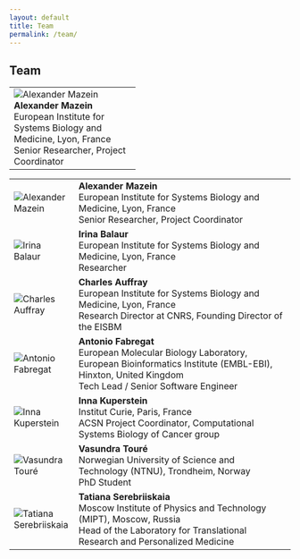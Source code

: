 ```yaml
---
layout: default
title: Team
permalink: /team/
---
```


## Team


<table>
    <tr>
      <td style="width: 210px;"><img src="../images/team/AlexanderMazein.jpg" alt="Alexander Mazein" /><br /><strong>Alexander Mazein</strong><br />European Institute for Systems Biology and Medicine, Lyon, France<br />Senior Researcher, Project Coordinator</td>
    </tr>
</table>


<table cellpadding="15">
    <tr>
      <td><img src="../images/team/AlexanderMazein.jpg" alt="Alexander Mazein" /></td>
      <td align="left" valign="top"><strong>Alexander Mazein</strong><br />European Institute for Systems Biology and Medicine, Lyon, France<br />Senior Researcher, Project Coordinator</td>
    </tr>
    <tr>
      <td style="width: 100px;"><img src="../images/team/IrinaBalaur.jpg" alt="Irina Balaur"/></td>
      <td><strong>Irina Balaur</strong><br />European Institute for Systems Biology and Medicine, Lyon, France<br />Researcher</td>
    </tr>
    <tr>
      <td style="width: 100px;"><img src="../images/team/CharlesAuffray.jpg" alt="Charles Auffray"/></td>
      <td><strong>Charles Auffray</strong><br />European Institute for Systems Biology and Medicine, Lyon, France<br />Research Director at CNRS, Founding Director of the EISBM</td>
    </tr>
    <tr>
      <td style="width: 100px;"><img src="../images/team/AntonioFabregat.jpg" alt="Antonio Fabregat"/></td>
      <td><strong>Antonio Fabregat</strong><br />European Molecular Biology Laboratory, European Bioinformatics Institute (EMBL-EBI), Hinxton, United Kingdom<br />Tech Lead / Senior Software Engineer</td>
    </tr>
    <tr>
      <td style="width: 100px;"><img src="../images/team/InnaKuperstein.jpg" alt="Inna Kuperstein"/></td>
      <td><strong>Inna Kuperstein</strong><br />Institut Curie, Paris, France<br />ACSN Project Coordinator, Computational Systems Biology of Cancer group</td>
    </tr>
    <tr>
      <td style="width: 100px;"><img src="../images/team/VasundraToure.jpg" alt="Vasundra Touré"/></td>
      <td><strong>Vasundra Touré</strong><br />Norwegian University of Science and Technology (NTNU), Trondheim, Norway<br />PhD Student</td>
    </tr>
    <tr>
      <td style="width: 100px;"><img src="../images/team/TatianaSerebriiskaia.jpg" alt="Tatiana Serebriiskaia"/></td>
      <td><strong>Tatiana Serebriiskaia</strong><br />Moscow Institute of Physics and Technology (MIPT), Moscow, Russia<br />Head of the Laboratory for Translational Research and Personalized Medicine</td>
    </tr>
</table>
